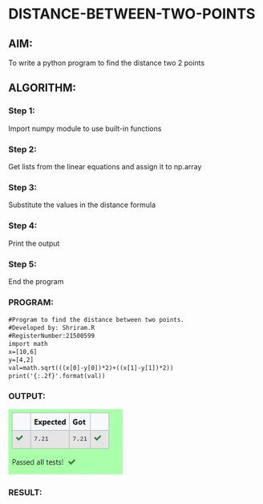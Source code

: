 # DISTANCE-BETWEEN-TWO-POINTS

## AIM:
To write a python program to find the distance two 2 points
## ALGORITHM:
### Step 1:
Import numpy module to use built-in functions 
### Step 2: 
Get lists from the linear equations and assign it to np.array
### Step 3: 
Substitute the values in the distance formula  
### Step 4: 
Print the output
### Step 5:
End the program 
### PROGRAM:
~~~
#Program to find the distance between two points.
#Developed by: Shriram.R
#RegisterNumber:21500599
import math
x=[10,6]
y=[4,2]
val=math.sqrt(((x[0]-y[0])*2)+((x[1]-y[1])*2))
print('{:.2f}'.format(val))
~~~


### OUTPUT:
![output 1](distance1.jpeg)


### RESULT:
